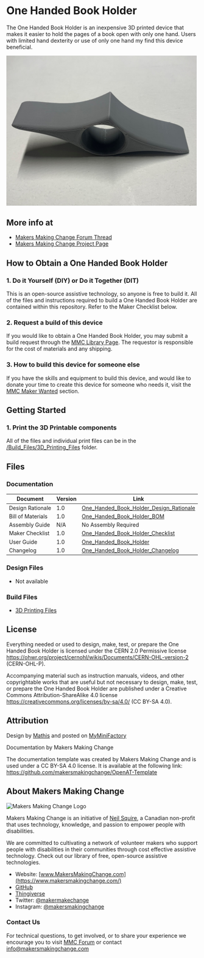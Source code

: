 <!--- 
Open Source Assistive Technology: GitHub Readme Template
 --->

<!---
INSTRUCTIONS
This is a markdown template for creating the README.md file in a GitHub repository. This file is rendered and displayed automatically when someone visits the repository.

This document includes helper text that will not be displayed when rendered. Any text between the less-than sign + exclamation mark + three hyphen-minus (<!---) and matching three hyphen-minus + greater-than sign will not be displayed. This helper text can be deleted once the corresponding section is completed.

 --->
 
 <!--- 
TITLE
Should match the name of the GitHub repository. Choose something descriptive rather than whimsical. 
 --->
 # One Handed Book Holder

<!--- 
SUMMARY
A brief summary of the project. What it does, who it is for, how much it costs.
 --->
The One Handed Book Holder is an inexpensive 3D printed device that makes it easier to hold the pages of a book open with only one hand. Users with limited hand dexterity or use of only one hand my find this device beneficial.  

<!--- 
PHOTO
![Image Description](Photos/Book Holder Front.jpg)
 --->

<img src="Photos/Book Holder Front.jpg" width="500" alt="The front view of a grey 3D printed handheld book holder">

## More info at
 - [Makers Making Change Forum Thread](TBD) 
 - [Makers Making Change Project Page](TBD)

## How to Obtain a One Handed Book Holder
### 1. Do it Yourself (DIY) or Do it Together (DIT)

This is an open-source assistive technology, so anyone is free to build it. All of the files and instructions required to build a One Handed Book Holder are contained within this repository. Refer to the Maker Checklist below.

### 2. Request a build of this device

If you would like to obtain a One Handed Book Holder, you may submit a build request through the [MMC Library Page](https://makersmakingchange.com/project/one-handed-book-holder/). The requestor is responsible for the cost of materials and any shipping.

### 3. How to build this device for someone else

If you have the skills and equipment to build this device, and would like to donate your time to create this device for someone who needs it, visit the [MMC Maker Wanted](https://makersmakingchange.com/maker-wanted/) section.



## Getting Started
<!--- 
Include an overall idea of what major steps are required to build the device.
 --->


### 1. Print the 3D Printable components

All of the files and individual print files can be in the [/Build_Files/3D_Printing_Files](/Build_Files/3D_Printing_Files/) folder.


## Files
<!---
FILES
This section includes all the information and files required to build and modify the device, including documentation, design files, and build files. 
--->

### Documentation
<!---
DOCUMENTATION

--->
| Document | Version | Link |
|----------|---------|------|
| Design Rationale     | 1.0 | [One_Handed_Book_Holder_Design_Rationale](/Documentation/One_Handed_Book_Holder_Design_Rationale.pdf) |
| Bill of Materials    | 1.0 | [One_Handed_Book_Holder_BOM](/Documentation/One_Handed_Book_Holder_BOM.xlsx) |
| Assembly Guide       | N/A | No Assembly Required
| Maker Checklist      | 1.0 | [One_Handed_Book_Holder_Checklist](/Documentation/One_Handed_Book_Holder_Maker_Checklist.pdf) |
| User Guide           | 1.0 | [One_Handed_Book_Holder](/Documentation/One_Handed_Book_Holder_User_Guide.pdf)           |
| Changelog            | 1.0 | [One_Handed_Book_Holder_Changelog](/Documentation/One_Handed_Book_Holder_Changelog.pdf)               |

### Design Files
<!---
DESIGN FILES
If possible, include a copy of original design files to facilitate easy editing and customization.
--->
- Not available 

### Build Files
<!---
BUILD FILES
This section i
--->
 - [3D Printing Files](/Build_Files/3D_Printing_Files)


## License
<!---
LICENSE
Choose an appropriate license. We recommend an open-source hardware compatible license.
--->
Everything needed or used to design, make, test, or prepare the One Handed Book Holder is licensed under the CERN 2.0 Permissive license <https://ohwr.org/project/cernohl/wikis/Documents/CERN-OHL-version-2> (CERN-OHL-P).

Accompanying material such as instruction manuals, videos, and other copyrightable works that are useful but not necessary to design, make, test, or prepare the One Handed Book Holder are published under a Creative Commons Attribution-ShareAlike 4.0 license <https://creativecommons.org/licenses/by-sa/4.0/> (CC BY-SA 4.0).

## Attribution
<!---
ATTRIBUTION
Include any information related to the development of the design. This may include who identified the initial challenge, who contributed to the design
--->
Design by [Mathis](https://www.myminifactory.com/users/mgigli) and posted on [MyMiniFactory](https://www.myminifactory.com/object/3d-print-one-hand-book-holder-41414)

Documentation by Makers Making Change

The documentation template was created by Makers Making Change and is used under a CC BY-SA 4.0 license. It is available at the following link: https://github.com/makersmakingchange/OpenAT-Template




## About Makers Making Change
<img src="https://www.makersmakingchange.com/wp-content/uploads/logo/mmc_logo.svg" width="500" alt="Makers Making Change Logo">

Makers Making Change is an initiative of [Neil Squire](https://www.neilsquire.ca/), a Canadian non-profit that uses technology, knowledge, and passion to empower people with disabilities.

We are committed to cultivating a network of volunteer makers who support people with disabilities in their communities through cost effective assistive technology. Check out our library of free, open-source assistive technologies.

 - Website: [www.MakersMakingChange.com](https://www.makersmakingchange.com/)
 - [GitHub](https://github.com/makersmakingchange)
 - [Thingiverse](https://www.thingiverse.com/makersmakingchange/about)
 - Twitter: [@makermakechange](https://twitter.com/makermakechange)
 - Instagram: [@makersmakingchange](https://www.instagram.com/makersmakingchange)

### Contact Us
For technical questions, to get involved, or to share your experience we encourage you to visit [MMC Forum](https://forum.makersmakingchange.com) or contact info@makersmakingchange.com
